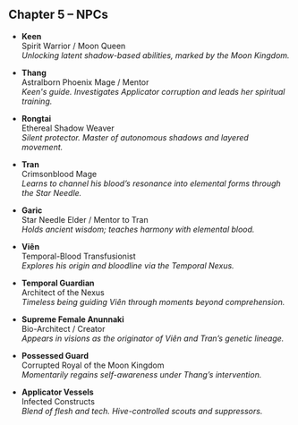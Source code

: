## Chapter 5 – NPCs

- **Keen**  
  Spirit Warrior / Moon Queen  
  *Unlocking latent shadow-based abilities, marked by the Moon Kingdom.*

- **Thang**  
  Astralborn Phoenix Mage / Mentor  
  *Keen's guide. Investigates Applicator corruption and leads her spiritual training.*

- **Rongtai**  
  Ethereal Shadow Weaver  
  *Silent protector. Master of autonomous shadows and layered movement.*

- **Tran**  
  Crimsonblood Mage  
  *Learns to channel his blood’s resonance into elemental forms through the Star Needle.*

- **Garic**  
  Star Needle Elder / Mentor to Tran  
  *Holds ancient wisdom; teaches harmony with elemental blood.*

- **Viên**  
  Temporal-Blood Transfusionist  
  *Explores his origin and bloodline via the Temporal Nexus.*

- **Temporal Guardian**  
  Architect of the Nexus  
  *Timeless being guiding Viên through moments beyond comprehension.*

- **Supreme Female Anunnaki**  
  Bio-Architect / Creator  
  *Appears in visions as the originator of Viên and Tran’s genetic lineage.*

- **Possessed Guard**  
  Corrupted Royal of the Moon Kingdom  
  *Momentarily regains self-awareness under Thang’s intervention.*

- **Applicator Vessels**  
  Infected Constructs  
  *Blend of flesh and tech. Hive-controlled scouts and suppressors.*